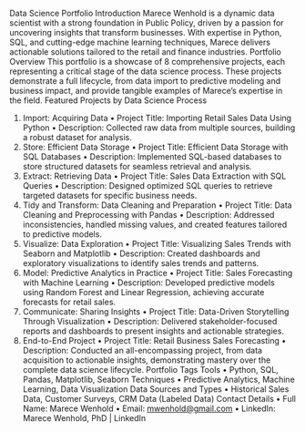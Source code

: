 Data Science Portfolio
Introduction
Marece Wenhold is a dynamic data scientist with a strong foundation in Public Policy, driven by a passion for uncovering insights that transform businesses. With expertise in Python, SQL, and cutting-edge machine learning techniques, Marece delivers actionable solutions tailored to the retail and finance industries.
Portfolio Overview
This portfolio is a showcase of 8 comprehensive projects, each representing a critical stage of the data science process. These projects demonstrate a full lifecycle, from data import to predictive modeling and business impact, and provide tangible examples of Marece’s expertise in the field.
Featured Projects by Data Science Process
1. Import: Acquiring Data
•	Project Title: Importing Retail Sales Data Using Python
•	Description: Collected raw data from multiple sources, building a robust dataset for analysis.
2. Store: Efficient Data Storage
•	Project Title: Efficient Data Storage with SQL Databases
•	Description: Implemented SQL-based databases to store structured datasets for seamless retrieval and analysis.
3. Extract: Retrieving Data
•	Project Title: Sales Data Extraction with SQL Queries
•	Description: Designed optimized SQL queries to retrieve targeted datasets for specific business needs.
4. Tidy and Transform: Data Cleaning and Preparation
•	Project Title: Data Cleaning and Preprocessing with Pandas
•	Description: Addressed inconsistencies, handled missing values, and created features tailored to predictive models.
5. Visualize: Data Exploration
•	Project Title: Visualizing Sales Trends with Seaborn and Matplotlib
•	Description: Created dashboards and exploratory visualizations to identify sales trends and patterns.
6. Model: Predictive Analytics in Practice
•	Project Title: Sales Forecasting with Machine Learning
•	Description: Developed predictive models using Random Forest and Linear Regression, achieving accurate forecasts for retail sales.
7. Communicate: Sharing Insights
•	Project Title: Data-Driven Storytelling Through Visualization
•	Description: Delivered stakeholder-focused reports and dashboards to present insights and actionable strategies.
8. End-to-End Project
•	Project Title: Retail Business Sales Forecasting
•	Description: Conducted an all-encompassing project, from data acquisition to actionable insights, demonstrating mastery over the complete data science lifecycle.
Portfolio Tags
Tools
•	Python, SQL, Pandas, Matplotlib, Seaborn
Techniques
•	Predictive Analytics, Machine Learning, Data Visualization
Data Sources and Types
•	Historical Sales Data, Customer Surveys, CRM Data (Labeled Data)
Contact Details
•	Full Name: Marece Wenhold
•	Email: mwenhold@gmail.com 
•	LinkedIn: Marece Wenhold, PhD | LinkedIn
